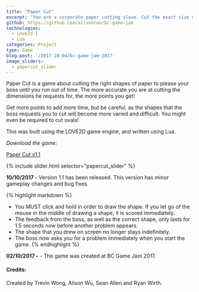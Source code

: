 ```yaml
---
title: "Paper Cut"
excerpt: "You are a corporate paper cutting slave. Cut the exact size dimensions that your boss asks for, or risk being fired! "
github: https://github.com/alisonrwu/bc-game-jam
technologies:
  - Love2d |
  - Lua
categories: Project
type: Game
blog-post: '/2017-10-04/bc-game-jam-2017'
image_sliders:
  - papercut_slider
---
```


Paper Cut is a game about cutting the right shapes of paper to please your boss until you run out of time. The more accurate you are at cutting the dimensions he requests for, the more points you get!

Get more points to add more time, but be careful, as the shapes that the boss requests you to cut will become more varied and difficult. You might even be required to cut ovals!

This was built using the LOVE2D game engine, and written using Lua.

*Download the game:*

<a href="http://www.mediafire.com/file/57hf1n6uhf145fa/Paper_Cut_v1.1.zip">Paper Cut v1.1</a>

{% include slider.html selector="papercut_slider" %}

**10/10/2017 -** Version 1.1 has been released. This version has minor gameplay changes and bug fixes.

{% highlight markdown %}
- You MUST click and hold in order to draw the shape. If you let go of the mouse in the middle of drawing a shape, it is scored immediately.
- The feedback from the boss, as well as the correct shape, only lasts for 1.5 seconds now before another problem appears.
- The shape that you drew on screen no longer stays indefinitely.
- The boss now asks you for a problem immediately when you start the game.
{% endhighlight %}

**02/10/2017 -** - The game was created at BC Game Jam 2017.

#### Credits:

Created by Trevin Wong, Alison Wu, Sean Allen and Ryan Wirth.
